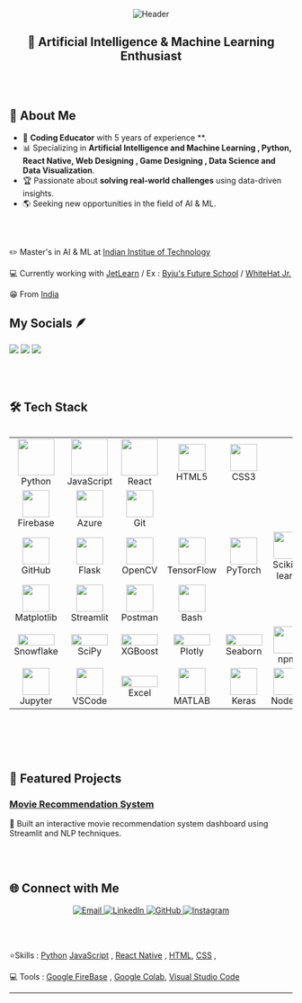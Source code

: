 
<!-- aarshichaturvedi/aarshichaturvedi GitHub Profile README -->

<p align="center">
  <img src="https://capsule-render.vercel.app/api?type=waving&height=280&color=0:1D2671,100:C33764&text=👋%20Hello,%20I'm%20Aarshi%20Chaturvedi!&fontSize=45&fontColor=ffffff&fontAlignY=40&animation=twinkling" alt="Header">
</p>


<h2 align="center">🚀 Artificial Intelligence & Machine Learning Enthusiast </h2>

<br><br>

## 🌟 About Me

- 🧠 **Coding Educator** with 5 years of experience **.
- 📊 Specializing in **Artificial Intelligence and Machine Learning , Python, React Native, Web Designing , Game Designing , Data Science and Data Visualization**.
- 🏆 Passionate about **solving real-world challenges** using data-driven insights.
- 🌎 Seeking new  opportunities in the field of AI & ML.

<br><br>

✏️ Master's in AI & ML at [Indian Institue of Technology](https://www.iitk.ac.in/)


💻 Currently working with [JetLearn](https://www.jetlearn.com/) / 
 Ex : [Byju's Future School](https://byjus.com/us/futureschool/code/) /
      [WhiteHat Jr.](https://www.whitehatjr.com/)
                          
                          


😁 From [India](https://www.incredibleindia.org/content/incredible-india-v2/en.html)


## My Socials 🪶

[![](https://img.shields.io/badge/INSTAGRAM-blueviolet?style=for-the-badge)](https://www.instagram.com/societal_archaic/)
[![](https://img.shields.io/badge/LINKEDIN-yellow?style=for-the-badge)](https://www.linkedin.com/in/aarshichaturvedi/)
[![](https://img.shields.io/badge/TWITTER-orange?style=for-the-badge)](https://twitter.com/ashychat)


<br><br>


## 🛠️ Tech Stack

<div style="display: flex; align-items: flex-start; align: center">
  <table align="center">
    <tr>
      <td align="center" width="96">
        <img src="https://techstack-generator.vercel.app/python-icon.svg" width="65" height="65" />
        <br>Python
      </td>
<!--       <td align="center" width="96">
        <img src="https://techstack-generator.vercel.app/cpp-icon.svg" width="65" height="65" />
        <br>C++
      </td> -->
      <td align="center" width="96">
        <img src="https://techstack-generator.vercel.app/js-icon.svg" width="65" height="65" />
        <br>JavaScript
      </td>
      <td align="center" width="96">
        <img src="https://techstack-generator.vercel.app/react-icon.svg" width="65" height="65" />
        <br>React
      </td>
<!--       <td align="center" width="96">
        <img src="https://skillicons.dev/icons?i=go" width="48" height="48" />
        <br>Go
      </td> -->
<!--       <td align="center" width="96">
        <img src="https://skillicons.dev/icons?i=bash" width="48" height="48" />
        <br>Bash
      </td> -->
      <td align="center" width="96">
        <img src="https://skillicons.dev/icons?i=html" width="48" height="48" />
        <br>HTML5
      </td>
      <td align="center" width="96">
        <img src="https://skillicons.dev/icons?i=css" width="48" height="48" />
        <br>CSS3
      </td>
<!--       <td align="center" width="96">
        <img src="https://skillicons.dev/icons?i=c" width="48" height="48" />
        <br>C
      </td> -->
    </tr>
    <tr>
<!--       <td align="center" width="96">
        <img src="https://skillicons.dev/icons?i=mysql" width="48" height="48" />
        <br>MySQL
      </td> -->
<!--       <td align="center" width="96">
        <img src="https://skillicons.dev/icons?i=postgres" width="48" height="48" />
        <br>PostgreSQL
      </td> -->
<!--       <td align="center" width="96">
        <img src="https://skillicons.dev/icons?i=mongodb" width="48" height="48" />
        <br>MongoDB
      </td> -->
<!--       <td align="center" width="96">
        <img src="https://skillicons.dev/icons?i=sqlite" width="48" height="48" />
        <br>SQLite
      </td> -->
      <td align="center" width="96">
        <img src="https://skillicons.dev/icons?i=firebase" width="48" height="48" />
        <br>Firebase
      </td>
      <td align="center" width="96">
        <img src="https://skillicons.dev/icons?i=azure" width="48" height="48" />
        <br>Azure
      </td>
<!--       <td align="center" width="96">
        <img src="https://skillicons.dev/icons?i=gcp" width="48" height="48" />
        <br>GCP
      </td> -->
<!--       <td align="center" width="96">
        <img src="https://skillicons.dev/icons?i=docker" width="48" height="48" />
        <br>Docker
      </td> -->
      <td align="center" width="96">
        <img src="https://skillicons.dev/icons?i=git" width="48" height="48" />
        <br>Git
      </td>
    </tr>
    <tr>
      <td align="center" width="96">
        <img src="https://skillicons.dev/icons?i=github" width="48" height="48" />
        <br>GitHub
      </td>
      <td align="center" width="96">
        <img src="https://skillicons.dev/icons?i=flask" width="48" height="48" />
        <br>Flask
      </td>
<!--       <td align="center" width="96">
        <img src="https://skillicons.dev/icons?i=django" width="48" height="48" />
        <br>Django
      </td> -->
      <td align="center" width="96">
        <img src="https://skillicons.dev/icons?i=opencv" width="48" height="48" />
        <br>OpenCV
      </td>
      <td align="center" width="96">
        <img src="https://skillicons.dev/icons?i=tensorflow" width="48" height="48" />
        <br>TensorFlow
      </td>
      <td align="center" width="96">
        <img src="https://skillicons.dev/icons?i=pytorch" width="48" height="48" />
        <br>PyTorch
      </td>
      <td align="center" width="96">
        <img src="https://skillicons.dev/icons?i=scikitlearn" width="48" height="48" />
        <br>Scikit-learn
      </td>
      <td align="center" width="96">
        <img src="https://img.shields.io/badge/numpy-%23013243.svg?style=plastic&logo=numpy&logoColor=white" width="48" height="48" />
        <br>NumPy
      </td>
      <td align="center" width="96">
        <img src="https://img.shields.io/badge/pandas-%23150458.svg?style=plastic&logo=pandas&logoColor=white" width="48" height="48" />
        <br>Pandas
      </td>
    </tr>
    <tr>
      <td align="center" width="96">
        <img src="https://img.shields.io/badge/Matplotlib-%23ffffff.svg?style=plastic&logo=Matplotlib&logoColor=black" width="48" height="48" />
        <br>Matplotlib
      </td>
      <td align="center" width="96">
        <img src="https://img.shields.io/badge/Streamlit-%23FE4B4B.svg?style=plastic&logo=streamlit&logoColor=white" width="48" height="48" />
        <br>Streamlit
      </td>
<!--       <td align="center" width="96">
        <img src="https://img.shields.io/badge/mlflow-%23d9ead3.svg?style=flat&logo=numpy&logoColor=blue" width="65" height="20" />
        <br>MLflow
      </td> -->
<!--       <td align="center" width="96">
        <img src="https://img.shields.io/badge/Apache%20Airflow-017CEE?style=flat&logo=Apache%20Airflow&logoColor=white" width="65" height="20" />
        <br>Airflow
      </td> -->
<!--       <td align="center" width="96">
        <img src="https://img.shields.io/badge/Apache%20Spark-FDEE21?style=flat&logo=apachespark&logoColor=black" width="65" height="20" />
        <br>Spark
      </td> -->
<!--       <td align="center" width="96">
        <img src="https://img.shields.io/badge/Apache%20Hadoop-66CCFF?style=flat&logo=apachehadoop&logoColor=black" width="65" height="20" />
        <br>Hadoop
      </td> -->
<!--       <td align="center" width="96">
        <img src="https://img.shields.io/badge/power_bi-F2C811?style=flat&logo=powerbi&logoColor=black" width="65" height="20" />
        <br>Power BI
      </td> -->
      <td align="center" width="96">
        <img src="https://skillicons.dev/icons?i=postman" width="48" height="48" />
        <br>Postman
      </td>
      <td align="center" width="96">
        <img src="https://skillicons.dev/icons?i=bash" width="48" height="48" />
        <br>Bash
      </td>
    </tr>
    <tr>
      <td align="center" width="96">
        <img src="https://img.shields.io/badge/Snowflake-29B5E8?style=flat&logo=snowflake&logoColor=white" width="65" height="20" />
        <br>Snowflake
      </td>
<!--       <td align="center" width="96">
        <img src="https://img.shields.io/badge/dbt-FF694B?style=flat&logo=dbt&logoColor=white" width="65" height="20" />
        <br>dbt
      </td> -->
      <td align="center" width="96">
        <img src="https://img.shields.io/badge/Scipy-0C55A5?style=flat&logo=scipy&logoColor=white" width="65" height="20" />
        <br>SciPy
      </td>
<!--       <td align="center" width="96">
        <img src="https://img.shields.io/badge/statsmodels-8C1515?style=flat&logo=python&logoColor=white" width="65" height="20" />
        <br>Statsmodels
      </td> -->
      <td align="center" width="96">
        <img src="https://img.shields.io/badge/XGBoost-EF6C00?style=flat&logo=data&logoColor=white" width="65" height="20" />
        <br>XGBoost
      </td>
<!--       <td align="center" width="96">
        <img src="https://img.shields.io/badge/MLflow-d9ead3?style=flat&logo=numpy&logoColor=blue" width="65" height="20" />
        <br>MLflow
      </td> -->
      <td align="center" width="96">
        <img src="https://img.shields.io/badge/Plotly-3F4F75?style=flat&logo=plotly&logoColor=white" width="65" height="20" />
        <br>Plotly
      </td>
      <td align="center" width="96">
        <img src="https://img.shields.io/badge/Seaborn-3776AB?style=flat&logo=python&logoColor=white" width="65" height="20" />
        <br>Seaborn
      </td>
      <td align="center" width="96">
        <img src="https://img.shields.io/badge/NPM-%23CB3837.svg?style=plastic&logo=npm&logoColor=white" width="48" height="48" />
        <br>npm
      </td>
    </tr>
    <tr>
<!--       <td align="center" width="96">
        <img src="https://img.shields.io/badge/Tableau-E97627?style=flat&logo=tableau&logoColor=white" width="65" height="20" />
        <br>Tableau
      </td> -->
      <td align="center" width="96">
        <img src="https://img.shields.io/badge/Jupyter-%23D00000.svg?style=plastic&logo=Ju&logoColor=white" width="48" height="48" />
        <br>Jupyter
      </td>
      <td align="center" width="96">
        <img src="https://skillicons.dev/icons?i=vscode" width="48" height="48" />
        <br>VSCode
      </td>
      <td align="center" width="96">
        <img src="https://img.shields.io/badge/Excel-217346?style=flat&logo=microsoftexcel&logoColor=white" width="65" height="20" />
        <br>Excel
      </td>
<!--       <td align="center" width="96">
        <img src="https://img.shields.io/badge/Jira-0052CC?style=flat&logo=jira&logoColor=white" width="65" height="20" />
        <br>Jira
      </td> -->
      <td align="center" width="96">
        <img src="https://skillicons.dev/icons?i=matlab" width="48" height="48" />
        <br>MATLAB
      </td>
      <td align="center" width="96">
        <img src="https://img.shields.io/badge/Keras-%23D00000.svg?style=plastic&logo=Keras&logoColor=white" width="48" height="48" />
        <br>Keras
      </td>
      <td align="center" width="96">
        <img src="https://skillicons.dev/icons?i=nodejs" width="48" height="48" />
        <br>Node.js
      </td>
<!--       <td align="center" width="96">
        <img src="https://skillicons.dev/icons?i=kubernetes" width="48" height="48" />
        <br>Kubernetes
      </td> -->
    </tr>
  </table>
</div>

<br><br><br>

## 🚀 Featured Projects

### **[Movie Recommendation System](https://github.com/aarshichaturvedi/Recommend-a-movie)**
🔹 Built an interactive movie recommendation system dashboard using Streamlit and NLP techniques.


<br><br>






## 🌐 Connect with Me

<p align="center">
  <a href="mailto:aarshi.chaturvedi@outlook.com">
    <img src="https://img.shields.io/badge/Email-D14836?style=for-the-badge&logo=gmail&logoColor=white" alt="Email">
  </a>
  <a href="https://linkedin.com/in/aarshichaturvedi/">
    <img src="https://img.shields.io/badge/LinkedIn-0077B5?style=for-the-badge&logo=linkedin&logoColor=white" alt="LinkedIn">
  </a>
  <a href="https://github.com/aarshichaturvedi/">
    <img src="https://img.shields.io/badge/GitHub-181717?style=for-the-badge&logo=github&logoColor=white" alt="GitHub">
  </a>
  <a href="https://www.instagram.com/societal_archaic/">
    <img src="https://img.shields.io/badge/Instagram
?style=for-the-badge&logo=gmail&logoColor=white" alt="Instagram">
  </a>
</p>


<br><br>

 
 ⭐Skills :  [Python](www.python.org)  [JavaScript](www.javascript.com) , [React Native](https://reactnative.dev/) ,
 [HTML](https://www.w3schools.com/html/), [CSS](https://developer.mozilla.org/en-US/docs/Web/CSS) ,
 
 
 
 💻 Tools : [Google FireBase](https://firebase.google.com/) , [Google Colab](https://colab.research.google.com/), [Visual Studio Code](https://code.visualstudio.com/)
 
 



---


 

<!---
aarshichaturvedi/aarshichaturvedi is a ✨ special ✨ repository because its `README.md` (this file) appears on your GitHub profile.
You can click the Preview link to take a look at your changes.
--->
